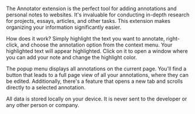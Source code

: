 The Annotator extension is the perfect tool for adding annotations and personal notes to websites. It's invaluable for conducting in-depth research for projects, essays, articles, and other tasks. This extension makes organizing your information significantly easier.

How does it work? Simply highlight the text you want to annotate, right-click, and choose the annotation option from the context menu. Your highlighted text will appear highlighted. Click on it to open a window where you can add your note and change the highlight color.

The popup menu displays all annotations on the current page. You'll find a button that leads to a full page view of all your annotations, where they can be edited. Additionally, there's a feature that opens a new tab and scrolls directly to a selected annotation.

All data is stored locally on your device. It is never sent to the developer or any other person or company.